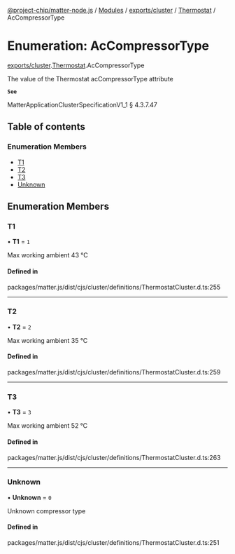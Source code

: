 [@project-chip/matter-node.js](../README.md) / [Modules](../modules.md) / [exports/cluster](../modules/exports_cluster.md) / [Thermostat](../modules/exports_cluster.Thermostat.md) / AcCompressorType

# Enumeration: AcCompressorType

[exports/cluster](../modules/exports_cluster.md).[Thermostat](../modules/exports_cluster.Thermostat.md).AcCompressorType

The value of the Thermostat acCompressorType attribute

**`See`**

MatterApplicationClusterSpecificationV1_1 § 4.3.7.47

## Table of contents

### Enumeration Members

- [T1](exports_cluster.Thermostat.AcCompressorType.md#t1)
- [T2](exports_cluster.Thermostat.AcCompressorType.md#t2)
- [T3](exports_cluster.Thermostat.AcCompressorType.md#t3)
- [Unknown](exports_cluster.Thermostat.AcCompressorType.md#unknown)

## Enumeration Members

### T1

• **T1** = ``1``

Max working ambient 43 °C

#### Defined in

packages/matter.js/dist/cjs/cluster/definitions/ThermostatCluster.d.ts:255

___

### T2

• **T2** = ``2``

Max working ambient 35 °C

#### Defined in

packages/matter.js/dist/cjs/cluster/definitions/ThermostatCluster.d.ts:259

___

### T3

• **T3** = ``3``

Max working ambient 52 °C

#### Defined in

packages/matter.js/dist/cjs/cluster/definitions/ThermostatCluster.d.ts:263

___

### Unknown

• **Unknown** = ``0``

Unknown compressor type

#### Defined in

packages/matter.js/dist/cjs/cluster/definitions/ThermostatCluster.d.ts:251
